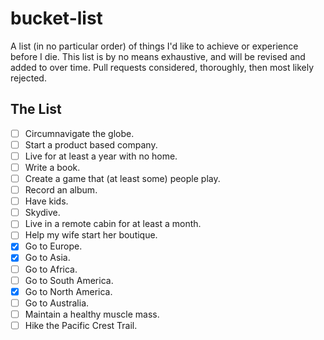 bucket-list
===========

A list (in no particular order) of things I'd like to achieve or experience before I die. This list is by no means exhaustive, and will be revised and added to over time. Pull requests considered, thoroughly, then most likely rejected.

## The List

- [ ] Circumnavigate the globe.
- [ ] Start a product based company.
- [ ] Live for at least a year with no home.
- [ ] Write a book.
- [ ] Create a game that (at least some) people play.
- [ ] Record an album.
- [ ] Have kids.
- [ ] Skydive.
- [ ] Live in a remote cabin for at least a month.
- [ ] Help my wife start her boutique.
- [x] Go to Europe.
- [x] Go to Asia.
- [ ] Go to Africa.
- [ ] Go to South America.
- [x] Go to North America.
- [ ] Go to Australia.
- [ ] Maintain a healthy muscle mass.
- [ ] Hike the Pacific Crest Trail.
